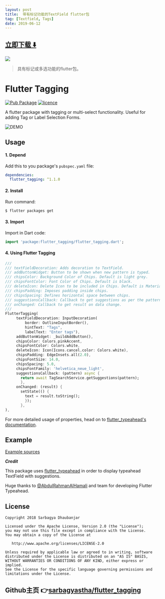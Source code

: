```yaml
---
layout: post
title:  带有标记功能的TextField flutter包
tag: [Textfield, Tags]
date: 2019-06-12
---
```


 


## [立即下载 ️⬇️ ](https://codeload.github.com/sarbagyastha/flutter_tagging/zip/master) 


 
![](https://flutterawesome.com/content/images/2019/05/Flutter-Tagging.jpg)
 
>
> 具有标记或多选功能的flutter包。
>

 
# Flutter Tagging

[![Pub Package](https://img.shields.io/badge/Pub-v1.1.0-success.svg)](https://pub.dartlang.org/packages/flutter_tagging) [![licence](https://img.shields.io/badge/Licence-Apache-orange.svg)](https://github.com/sarbagyastha/flutter_tagging/blob/master/LICENSE)

A flutter package with tagging or multi-select functionality. 
Useful for adding Tag or Label Selection Forms.

![DEMO](https://raw.githubusercontent.com/sarbagyastha/flutter_tagging/master/demo.gif) 

## Usage

#### 1\. Depend

Add this to you package's `pubspec.yaml` file:

```yaml
dependencies:
  flutter_tagging: ^1.1.0
```

#### 2\. Install

Run command:

```bash
$ flutter packages get
```

#### 3\. Import

Import in Dart code:

```dart
import 'package:flutter_tagging/flutter_tagging.dart';
```

#### 4\. Using Flutter Tagging

```dart
///
/// textFieldDecoration: Adds decoration to TextField.
/// addButtonWidget: Button to be shown when new pattern is typed.
/// chipsColor: Background Color of Chips. Default is light grey.
/// chipsFontColor: Font Color of Chips. Default is black.
/// deleteIcon: Delete Icon to be included in Chips. Default is Material Cancel Icon.
/// chipsPadding: Imposes padding inside chips.
/// chipsSpacing: Defines horizontal space between chips.
/// suggestionsCallback: Callback to get suggestions as per the pattern entered.
/// onChanged: Callback to get result on data change.
///
FlutterTagging(
     textFieldDecoration: InputDecoration(
         border: OutlineInputBorder(),
         hintText: "Tags",
         labelText: "Enter tags"),
     addButtonWidget: _buildAddButton(),
     chipsColor: Colors.pinkAccent,
     chipsFontColor: Colors.white,
     deleteIcon: Icon(Icons.cancel,color: Colors.white),
     chipsPadding: EdgeInsets.all(2.0),
     chipsFontSize: 14.0,
     chipsSpacing: 5.0,
     chipsFontFamily: 'helvetica_neue_light',
     suggestionsCallback: (pattern) async {
       return await TagSearchService.getSuggestions(pattern);
       },
     onChanged: (result) {
       setState(() {
         text = result.toString();
         });
       },
),
```

For more detailed usage of properties, head on to [flutter_typeahead's documentation](https://pub.dartlang.org/documentation/flutter_typeahead/latest/).


## Example

[Example sources](https://github.com/sarbagyastha/flutter_tagging/tree/master/example)



***Credit***

This package uses [flutter_typeahead](https://pub.dartlang.org/packages/flutter_typeahead) in order to display typeahead TextField with suggestions.

Huge thanks to [@AbdulRahmanAlHamali](https://github.com/AbdulRahmanAlHamali) and team for developing Flutter Typeahead.


## License

```
Copyright 2018 Sarbagya Dhaubanjar

Licensed under the Apache License, Version 2.0 (the "License");
you may not use this file except in compliance with the License.
You may obtain a copy of the License at

   http://www.apache.org/licenses/LICENSE-2.0

Unless required by applicable law or agreed to in writing, software
distributed under the License is distributed on an "AS IS" BASIS,
WITHOUT WARRANTIES OR CONDITIONS OF ANY KIND, either express or implied.
See the License for the specific language governing permissions and
limitations under the License.
```

## Github主页 👉[sarbagyastha/flutter_tagging](http://github.com/sarbagyastha/flutter_tagging)